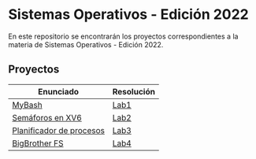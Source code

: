 # Sistemas Operativos - Edición 2022

En este repositorio se encontrarán los proyectos correspondientes a la materia de Sistemas Operativos - Edición 2022.

## Proyectos

| Enunciado | Resolución |
| --------- | ---------- |
| [MyBash](./lab1.pdf) | [Lab1](./lab1/) |
| [Semáforos en XV6](./lab2.pdf) | [Lab2](./lab2/) |
| [Planificador de procesos](./lab3.pdf) | [Lab3](./lab3/) |
| [BigBrother FS](./lab4.pdf) | [Lab4](./lab4/) |

